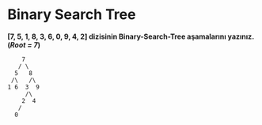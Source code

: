 # Binary Search Tree  

**[7, 5, 1, 8, 3, 6, 0, 9, 4, 2] dizisinin Binary-Search-Tree aşamalarını yazınız. (*Root = 7*)**  
~~~~  
    7 
   / \ 
  5   8  
 /\   /\  
1 6  3  9  
     /\  
    2  4  
   /  
  0
~~~~
